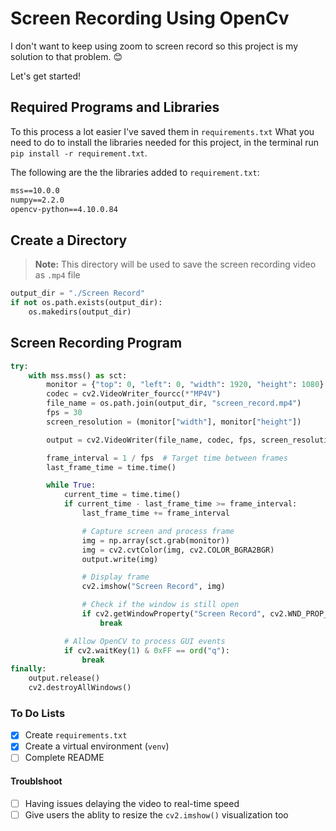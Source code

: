 # Screen Recording Using OpenCv
I don't want to keep using zoom to screen record so this project is my solution to that problem. 😊

Let's get started! 

## Required Programs and Libraries 
To this process a lot easier I've saved them in `requirements.txt`
What you need to do to install the libraries needed for this project, in the terminal run `pip install -r requirement.txt`.

The following are the the libraries added to `requirement.txt`:
```txt
mss==10.0.0
numpy==2.2.0
opencv-python==4.10.0.84

```

## Create a Directory 
> **Note:** This directory will be used to save the screen recording video as `.mp4` file

```py
output_dir = "./Screen Record"
if not os.path.exists(output_dir):
    os.makedirs(output_dir)
```

## Screen Recording Program 
```py
try:
    with mss.mss() as sct:
        monitor = {"top": 0, "left": 0, "width": 1920, "height": 1080}
        codec = cv2.VideoWriter_fourcc(*"MP4V")
        file_name = os.path.join(output_dir, "screen_record.mp4")
        fps = 30
        screen_resolution = (monitor["width"], monitor["height"])

        output = cv2.VideoWriter(file_name, codec, fps, screen_resolution)

        frame_interval = 1 / fps  # Target time between frames
        last_frame_time = time.time()

        while True:
            current_time = time.time()
            if current_time - last_frame_time >= frame_interval:
                last_frame_time += frame_interval

                # Capture screen and process frame
                img = np.array(sct.grab(monitor))
                img = cv2.cvtColor(img, cv2.COLOR_BGRA2BGR)
                output.write(img)

                # Display frame
                cv2.imshow("Screen Record", img)

                # Check if the window is still open
                if cv2.getWindowProperty("Screen Record", cv2.WND_PROP_VISIBLE) < 1:
                    break

            # Allow OpenCV to process GUI events
            if cv2.waitKey(1) & 0xFF == ord("q"):
                break
finally:
    output.release()
    cv2.destroyAllWindows()
```

### To Do Lists
+ [x] Create `requirements.txt`
+ [x] Create a virtual environment (`venv`)
+ [ ] Complete README
#### Troublshoot
+ [ ] Having issues delaying the video to real-time speed
+ [ ] Give users the ablity to resize the `cv2.imshow()` visualization too